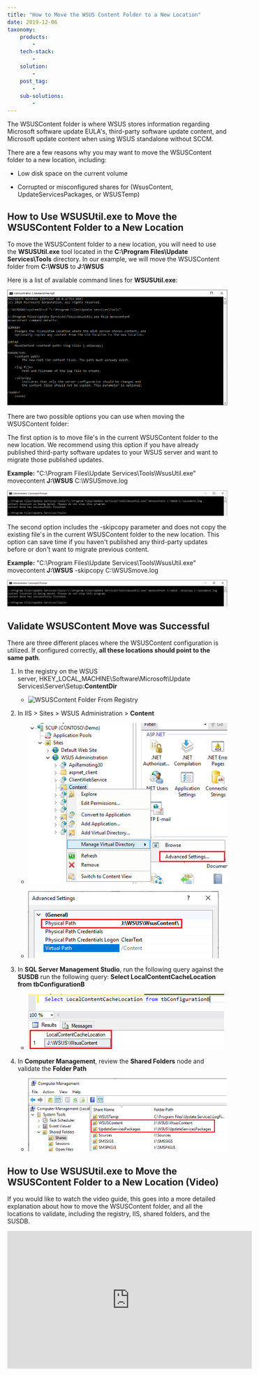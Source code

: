 ```yaml
---
title: "How to Move the WSUS Content Folder to a New Location"
date: 2019-12-06
taxonomy:
    products:
        - 
    tech-stack:
        - 
    solution:
        - 
    post_tag:
        - 
    sub-solutions:
        - 
---
```


The WSUSContent folder is where WSUS stores information regarding Microsoft software update EULA's, third-party software update content, and Microsoft update content when using WSUS standalone without SCCM.

There are a few reasons why you may want to move the WSUSContent folder to a new location, including:

- Low disk space on the current volume

- Corrupted or misconfigured shares for (WsusContent, UpdateServicesPackages, or WSUSTemp)

## How to Use WSUSUtil.exe to Move the WSUSContent Folder to a New Location

To move the WSUSContent folder to a new location, you will need to use the **WSUSUtil.exe** tool located in the **C:\\Program Files\\Update Services\\Tools** directory. In our example, we will move the WSUSContent folder from **C:\\WSUS** to **J:\\WSUS**

Here is a list of available command lines for **WSUSUtil.exe**:

![](../../_images/WSUSUtil-Example-Commands.png)

There are two possible options you can use when moving the WSUSContent folder:

The first option is to move file's in the current WSUSContent folder to the new location. We recommend using this option if you have already published third-party software updates to your WSUS server and want to migrate those published updates.

**Example:** "C:\\Program Files\\Update Services\\Tools\\WsusUtil.exe" movecontent **J:\\WSUS** C:\\WSUSmove.log

![](../../_images/WSUSUtil-movecontent-with-contentincluded-commandline.png)

The second option includes the -skipcopy parameter and does not copy the existing file's in the current WSUSContent folder to the new location. This option can save time if you haven't published any third-party updates before or don't want to migrate previous content.

**Example:** "C:\\Program Files\\Update Services\\Tools\\WsusUtil.exe" movecontent **J:\\WSUS** -skipcopy C:\\WSUSmove.log

![](../../_images/WSUSUtil-movecontent-with-content-commandline.png)

## Validate WSUSContent Move was Successful

There are three different places where the WSUSContent configuration is utilized. If configured correctly, **all these locations should point to the same path**.

1. In the registry on the WSUS server, HKEY\_LOCAL\_MACHINE\\Software\\Microsoft\\Update Services\\Server\\Setup:**ContentDir**
    - ![WSUSContent Folder From Registry](images/WSUSContent-Folder-From-Registry.png)
        

3. In IIS > Sites > WSUS Administration > **Content**
    - ![](../../_images/WSUS-Content-IIS-Folder.png)
        
    
    - ![](../../_images/IIS-WSUSContent-Location-Path.png)
        

5. In **SQL Server Management Studio**, run the following query against the **SUSDB** run the following query: **Select LocalContentCacheLocation from tbConfigurationB**
    - ![](../../_images/WSUS-Content-SUSDB.png)
        

7. In **Computer Management**, review the **Shared Folders** node and validate the **Folder Path**
    - ![](../../_images/WSUS-Shared-Folder-Paths.png)
        

## How to Use WSUSUtil.exe to Move the WSUSContent Folder to a New Location (Video)

If you would like to watch the video guide, this goes into a more detailed explanation about how to move the WSUSContent folder, and all the locations to validate, including the registry, IIS, shared folders, and the SUSDB.

<iframe src="https://www.youtube.com/embed/VGghMPxJl6A" width="560" height="315" frameborder="0" allowfullscreen="allowfullscreen" data-cookieconsent="ignore"></iframe>
